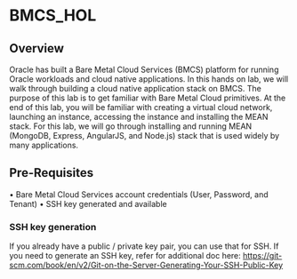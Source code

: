 # BMCS_HOL

## Overview

Oracle has built a Bare Metal Cloud Services (BMCS) platform for running Oracle workloads and cloud native applications. In this hands on lab, we will walk through building a cloud native application stack on BMCS. The purpose of this lab is to get familiar with Bare Metal Cloud primitives. At the end of this lab, you will be familiar with creating a virtual cloud network, launching an instance, accessing the instance and installing the MEAN stack. For this lab, we will go through installing and running MEAN (MongoDB, Express, AngularJS, and Node.js) stack that is used widely by many applications.   

## Pre-Requisites 
•	Bare Metal Cloud Services account credentials (User, Password, and Tenant) 
•	SSH key generated and available
  
### SSH key generation
If you already have a public / private key pair, you can use that for SSH. If you need to generate an SSH key, refer for additional doc here: https://git-scm.com/book/en/v2/Git-on-the-Server-Generating-Your-SSH-Public-Key
